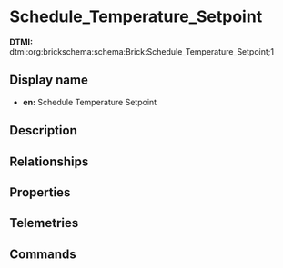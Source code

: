 # Schedule_Temperature_Setpoint
**DTMI:** dtmi:org:brickschema:schema:Brick:Schedule_Temperature_Setpoint;1
## Display name
- **en:** Schedule Temperature Setpoint
## Description
## Relationships
## Properties
## Telemetries
## Commands
